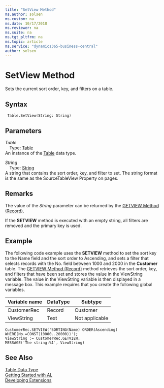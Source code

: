 ```yaml
---
title: "SetView Method"
ms.author: solsen
ms.custom: na
ms.date: 10/17/2018
ms.reviewer: na
ms.suite: na
ms.tgt_pltfrm: na
ms.topic: article
ms.service: "dynamics365-business-central"
author: solsen
---
```

[//]: # (START>DO_NOT_EDIT)
[//]: # (IMPORTANT:Do not edit any of the content between here and the END>DO_NOT_EDIT.)
[//]: # (Any modifications should be made in the .xml files in the ModernDev repo.)
# SetView Method
Sets the current sort order, key, and filters on a table.

## Syntax
```
 Table.SetView(String: String)
```
## Parameters
*Table*  
&emsp;Type: [Table](table-data-type.md)  
An instance of the [Table](table-data-type.md) data type.  

*String*  
&emsp;Type: [String](../string/string-data-type.md)  
A string that contains the sort order, key, and filter to set. The string format is the same as the SourceTableView Property on pages.
          



[//]: # (IMPORTANT: END>DO_NOT_EDIT)

## Remarks  
 The value of the *String* parameter can be returned by the [GETVIEW Method \(Record\)](devenv-GETVIEW-Method-Record.md).  
  
 If the **SETVIEW** method is executed with an empty string, all filters are removed and the primary key is used.  
  
## Example  
 The following code example uses the **SETVIEW** method to set the sort key to the Name field and the sort order to Ascending, and sets a filter that selects records with the No. field between 1000 and 2000 in the **Customer** table. The [GETVIEW Method \(Record\)](devenv-GETVIEW-Method-Record.md) method retrieves the sort order, key, and filters that have been set and stores the value in the ViewString variable. The value in the ViewString variable is then displayed in a message box. This example requires that you create the following global variables.  
  
|Variable name|DataType|Subtype|  
|-------------------|--------------|-------------|  
|CustomerRec|Record|Customer|  
|ViewString|Text|Not applicable|  
  
```  
CustomerRec.SETVIEW('SORTING(Name) ORDER(Ascending) WHERE(No.=CONST(10000..20000))');  
ViewString := CustomerRec.GETVIEW;  
MESSAGE('The string:%1', ViewString)  
```  

## See Also
[Table Data Type](table-data-type.md)  
[Getting Started with AL](../devenv-get-started.md)  
[Developing Extensions](../devenv-dev-overview.md)